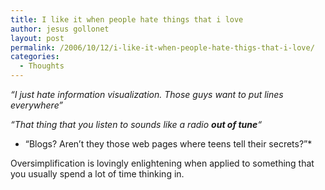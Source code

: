```yaml
---
title: I like it when people hate things that i love
author: jesus gollonet
layout: post
permalink: /2006/10/12/i-like-it-when-people-hate-thigs-that-i-love/
categories:
  - Thoughts
---
```

*&#8220;I just hate information visualization. Those guys want to put lines everywhere&#8221;*

*&#8220;That thing that you listen to sounds like a radio **out of tune**&#8220;*

* &#8220;Blogs? Aren&#8217;t they those web pages where teens tell their secrets?&#8221;*

Oversimplification is lovingly enlightening when applied to something that you usually spend a lot of time thinking in.